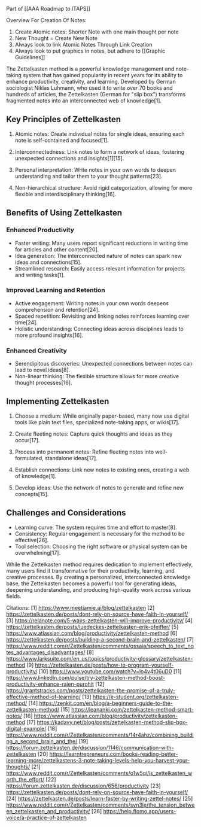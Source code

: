 Part of [[AAA Roadmap to ITAPS]]

Overview For Creation Of Notes:

1. Create Atomic notes:  Shorter Note with one main thought per note
2. New Thought = Create New Note
3. Always look to link Atomic Notes Through Link Creation
4. Always look to put graphics in notes, but adhere to [[Graphic Guidelines]]





The Zettelkasten method is a powerful knowledge management and note-taking system that has gained popularity in recent years for its ability to enhance productivity, creativity, and learning. Developed by German sociologist Niklas Luhmann, who used it to write over 70 books and hundreds of articles, the Zettelkasten (German for "slip box") transforms fragmented notes into an interconnected web of knowledge[1].

## Key Principles of Zettelkasten

1. Atomic notes: Create individual notes for single ideas, ensuring each note is self-contained and focused[1].

2. Interconnectedness: Link notes to form a network of ideas, fostering unexpected connections and insights[1][15].

3. Personal interpretation: Write notes in your own words to deepen understanding and tailor them to your thought patterns[23].

4. Non-hierarchical structure: Avoid rigid categorization, allowing for more flexible and interdisciplinary thinking[16].

## Benefits of Using Zettelkasten

### Enhanced Productivity

- Faster writing: Many users report significant reductions in writing time for articles and other content[20].
- Idea generation: The interconnected nature of notes can spark new ideas and connections[15].
- Streamlined research: Easily access relevant information for projects and writing tasks[1].

### Improved Learning and Retention

- Active engagement: Writing notes in your own words deepens comprehension and retention[24].
- Spaced repetition: Revisiting and linking notes reinforces learning over time[24].
- Holistic understanding: Connecting ideas across disciplines leads to more profound insights[16].

### Enhanced Creativity

- Serendipitous discoveries: Unexpected connections between notes can lead to novel ideas[8].
- Non-linear thinking: The flexible structure allows for more creative thought processes[16].

## Implementing Zettelkasten

1. Choose a medium: While originally paper-based, many now use digital tools like plain text files, specialized note-taking apps, or wikis[17].

2. Create fleeting notes: Capture quick thoughts and ideas as they occur[17].

3. Process into permanent notes: Refine fleeting notes into well-formulated, standalone ideas[17].

4. Establish connections: Link new notes to existing ones, creating a web of knowledge[1].

5. Develop ideas: Use the network of notes to generate and refine new concepts[15].

## Challenges and Considerations

- Learning curve: The system requires time and effort to master[8].
- Consistency: Regular engagement is necessary for the method to be effective[26].
- Tool selection: Choosing the right software or physical system can be overwhelming[17].

While the Zettelkasten method requires dedication to implement effectively, many users find it transformative for their productivity, learning, and creative processes. By creating a personalized, interconnected knowledge base, the Zettelkasten becomes a powerful tool for generating ideas, deepening understanding, and producing high-quality work across various fields.

Citations:
[1] https://www.meetjamie.ai/blog/zettelkasten
[2] https://zettelkasten.de/posts/dont-rely-on-source-have-faith-in-yourself/
[3] https://relanote.com/5-ways-zettelkasten-will-improve-productivity/
[4] https://zettelkasten.de/posts/luedeckes-zettelkasten-erik-pfeiffer/
[5] https://www.atlassian.com/blog/productivity/zettelkasten-method
[6] https://zettelkasten.de/posts/building-a-second-brain-and-zettelkasten/
[7] https://www.reddit.com/r/Zettelkasten/comments/qssaia/speech_to_text_notes_advantages_disadvantages/
[8] https://www.larksuite.com/en_us/topics/productivity-glossary/zettelkasten-method
[9] https://zettelkasten.de/posts/how-to-program-yourself-productivity/
[10] https://www.youtube.com/watch?v=lo4v4t06uD0
[11] https://www.linkedin.com/pulse/try-zettelkasten-method-boost-productivity-enhance-rajen-purohit
[12] https://grantstracks.com/posts/zettelkasten-the-promise-of-a-truly-effective-method-of-learning/
[13] https://e-student.org/zettelkasten-method/
[14] https://zenkit.com/en/blog/a-beginners-guide-to-the-zettelkasten-method/
[15] https://leananki.com/zettelkasten-method-smart-notes/
[16] https://www.atlassian.com/blog/productivity/zettelkasten-method
[17] https://kadavy.net/blog/posts/zettelkasten-method-slip-box-digital-example/
[18] https://www.reddit.com/r/Zettelkasten/comments/14r4ahz/combining_building_a_second_brain_and_the/
[19] https://forum.zettelkasten.de/discussion/1146/communication-with-zettelkasten
[20] https://learntrepreneurs.com/books-reading-better-learning-more/zettelkastens-3-note-taking-levels-help-you-harvest-your-thoughts/
[21] https://www.reddit.com/r/Zettelkasten/comments/o1w5qi/is_zettelkasten_worth_the_effort/
[22] https://forum.zettelkasten.de/discussion/656/productivity
[23] https://zettelkasten.de/posts/dont-rely-on-source-have-faith-in-yourself/
[24] https://zettelkasten.de/posts/learn-faster-by-writing-zettel-notes/
[25] https://www.reddit.com/r/Zettelkasten/comments/syn3le/the_tension_between_zettelkasten_and_productivity/
[26] https://help.flomo.app/users-voice/a-practice-of-zettelkasten